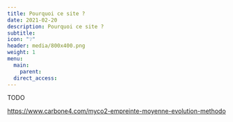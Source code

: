 ```yaml
---
title: Pourquoi ce site ?
date: 2021-02-20
description: Pourquoi ce site ?
subtitle:
icon: "❔"
header: media/800x400.png
weight: 1
menu:
  main:
    parent:
  direct_access:
---
```


TODO

https://www.carbone4.com/myco2-empreinte-moyenne-evolution-methodo
